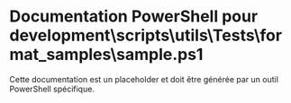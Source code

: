 # Documentation PowerShell pour development\scripts\utils\Tests\format_samples\sample.ps1

Cette documentation est un placeholder et doit être générée par un outil PowerShell spécifique.
